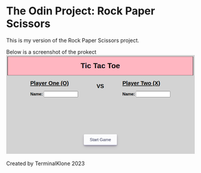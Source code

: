 # The Odin Project: Rock Paper Scissors
This is my version of the Rock Paper Scissors project.

Below is a screenshot of the prokect
![Alt text](/img/screenshot-1.png?raw=true "Screenshot #1")

Created by TerminalKlone 2023
